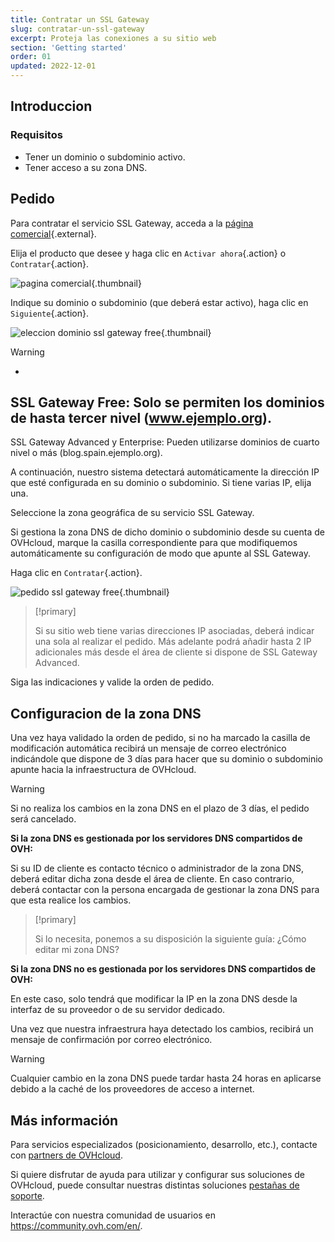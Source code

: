 ```yaml
---
title: Contratar un SSL Gateway
slug: contratar-un-ssl-gateway
excerpt: Proteja las conexiones a su sitio web
section: 'Getting started'
order: 01
updated: 2022-12-01
---
```



## Introduccion

### Requisitos
- Tener un dominio o subdominio activo.
- Tener acceso a su zona DNS.


## Pedido
Para contratar el servicio SSL Gateway, acceda a la [página comercial](https://www.ovh.es/ssl-gateway){.external}.

Elija el producto que desee y haga clic en `Activar ahora`{.action} o `Contratar`{.action}.


![pagina comercial](images/1-en.png){.thumbnail}

Indique su dominio o subdominio (que deberá estar activo), haga clic en `Siguiente`{.action}.


![eleccion dominio ssl gateway free](images/2-en.png){.thumbnail}



> [!warning]
>
> - 
> SSL Gateway Free: Solo se permiten los dominios de hasta tercer nivel (www.ejemplo.org).
> - 
> SSL Gateway Advanced y Enterprise: Pueden utilizarse dominios de cuarto nivel o más (blog.spain.ejemplo.org).
> 
> 

A continuación, nuestro sistema detectará automáticamente la dirección IP que esté configurada en su dominio o subdominio. Si tiene varias IP, elija una.

Seleccione la zona geográfica de su servicio SSL Gateway.

Si gestiona la zona DNS de dicho dominio o subdominio desde su cuenta de OVHcloud, marque la casilla correspondiente para que modifiquemos automáticamente su configuración de modo que apunte al SSL Gateway.

Haga clic en `Contratar`{.action}.


![pedido ssl gateway free](images/3-en.png){.thumbnail}



> [!primary]
>
> Si su sitio web tiene varias direcciones IP asociadas, deberá indicar una sola al realizar el pedido. Más adelante podrá añadir hasta 2 IP adicionales más desde el área de cliente si dispone de SSL Gateway Advanced.
> 

Siga las indicaciones y valide la orden de pedido.


## Configuracion de la zona DNS
Una vez haya validado la orden de pedido, si no ha marcado la casilla de modificación automática recibirá un mensaje de correo electrónico indicándole que dispone de 3 días para hacer que su dominio o subdominio apunte hacia la infraestructura de OVHcloud.



> [!warning]
>
> Si no realiza los cambios en la zona DNS en el plazo de 3 días, el pedido será cancelado.
> 

**Si la zona DNS es gestionada por los servidores DNS compartidos de OVH:**

Si su ID de cliente es contacto técnico o administrador de la zona DNS, deberá editar dicha zona desde el área de cliente. En caso contrario, deberá contactar con la persona encargada de gestionar la zona DNS para que esta realice los cambios.



> [!primary]
>
> Si lo necesita, ponemos a su disposición la siguiente guía:
> ¿Cómo editar mi zona DNS?
> 

**Si la zona DNS no es gestionada por los servidores DNS compartidos de OVH:**

En este caso, solo tendrá que modificar la IP en la zona DNS desde la interfaz de su proveedor o de su servidor dedicado.

Una vez que nuestra infraestrura haya detectado los cambios, recibirá un mensaje de confirmación por correo electrónico.



> [!warning]
>
> Cualquier cambio en la zona DNS puede tardar hasta 24 horas en aplicarse debido a la caché de los proveedores de acceso a internet.
> 

## Más información

Para servicios especializados (posicionamiento, desarrollo, etc.), contacte con [partners de OVHcloud](https://partner.ovhcloud.com/es-es/).

Si quiere disfrutar de ayuda para utilizar y configurar sus soluciones de OVHcloud, puede consultar nuestras distintas soluciones [pestañas de soporte](https://www.ovhcloud.com/es-es/support-levels/).

Interactúe con nuestra comunidad de usuarios en <https://community.ovh.com/en/>.